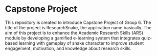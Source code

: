 # Capstone Project

This repository is created to introduce Capstone Project of Group 6.
The title of the project is ResearchSnake, the application name basically. The aim of this project is to enhance the Academic Research Skills (ARS) module by developing a gamified e-learning system that integrates quiz-based learning with gameplay of snake character to improve student engagement, motivation, and knowledge about research skills. 
